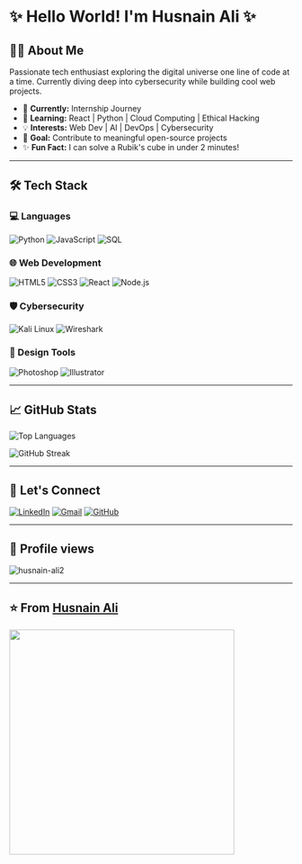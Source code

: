 # ✨ Hello World! I'm Husnain Ali ✨



## 👨‍💻 About Me
Passionate tech enthusiast exploring the digital universe one line of code at a time. Currently diving deep into cybersecurity while building cool web projects.

- 🔭 **Currently:** Internship Journey
- 🌱 **Learning:** React | Python | Cloud Computing | Ethical Hacking
- 💡 **Interests:** Web Dev | AI | DevOps | Cybersecurity
- 🎯 **Goal:** Contribute to meaningful open-source projects
- ✨ **Fun Fact:** I can solve a Rubik's cube in under 2 minutes!



---

## 🛠 Tech Stack

### 💻 Languages
![Python](https://img.shields.io/badge/Python-3776AB?style=for-the-badge&logo=python&logoColor=white)
![JavaScript](https://img.shields.io/badge/JavaScript-F7DF1E?style=for-the-badge&logo=javascript&logoColor=black)
![SQL](https://img.shields.io/badge/SQL-4479A1?style=for-the-badge&logo=mysql&logoColor=white)

### 🌐 Web Development
![HTML5](https://img.shields.io/badge/HTML5-E34F26?style=for-the-badge&logo=html5&logoColor=white)
![CSS3](https://img.shields.io/badge/CSS3-1572B6?style=for-the-badge&logo=css3&logoColor=white)
![React](https://img.shields.io/badge/React-61DAFB?style=for-the-badge&logo=react&logoColor=black)
![Node.js](https://img.shields.io/badge/Node.js-339933?style=for-the-badge&logo=node.js&logoColor=white)

### 🛡️ Cybersecurity
![Kali Linux](https://img.shields.io/badge/Kali_Linux-557C94?style=for-the-badge&logo=kali-linux&logoColor=white)
![Wireshark](https://img.shields.io/badge/Wireshark-1679A7?style=for-the-badge&logo=wireshark&logoColor=white)

### 🎨 Design Tools
![Photoshop](https://img.shields.io/badge/Photoshop-31A8FF?style=for-the-badge&logo=adobe-photoshop&logoColor=white)
![Illustrator](https://img.shields.io/badge/Illustrator-FF9A00?style=for-the-badge&logo=adobe-illustrator&logoColor=white)

---

## 📈 GitHub Stats

![Top Languages](https://github-readme-stats.vercel.app/api/top-langs/?username=husnain-ali2&layout=compact&theme=radical)

![GitHub Streak](https://github-readme-streak-stats.herokuapp.com/?user=husnain-ali2&theme=radical)

---

## 🤝 Let's Connect

[![LinkedIn](https://img.shields.io/badge/LinkedIn-0077B5?style=for-the-badge&logo=linkedin&logoColor=white)](https://www.linkedin.com/in/husnain-ali-904671357/)
[![Gmail](https://img.shields.io/badge/Gmail-D14836?style=for-the-badge&logo=gmail&logoColor=white)](mailto:husnain45605@gmail.com)
[![GitHub](https://img.shields.io/badge/GitHub-100000?style=for-the-badge&logo=github&logoColor=white)](https://github.com/husnain-ali2)


---

## 🚦 Profile views

 <img src="https://komarev.com/ghpvc/?username=husnain-ali2&label=Profile%20views&color=0e75b6&style=flat" alt="husnain-ali2" aling="left" />

---

## ⭐ From [Husnain Ali](https://github.com/husnain-ali2)

<img align="left" src="https://github-readme-stats.vercel.app/api?username=husnain-ali2&show_icons=true&theme=radical" width="400"/>





